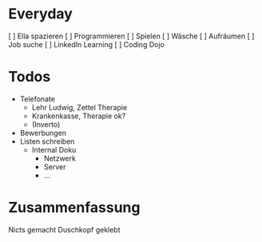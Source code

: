 # Everyday
[  ] Ella spazieren
[  ] Programmieren
[  ] Spielen
[  ] Wäsche
[  ] Aufräumen
[  ] Job suche
[  ] LinkedIn Learning
[  ] Coding Dojo

# Todos
+ Telefonate
	+ Lehr Ludwig, Zettel Therapie
	+ Krankenkasse, Therapie ok?
	+ (Inverto)
+ Bewerbungen
+ Listen schreiben
	+ Internal Doku
		+ Netzwerk
		+ Server
		+ ...
# Zusammenfassung
Nicts gemacht
Duschkopf geklebt